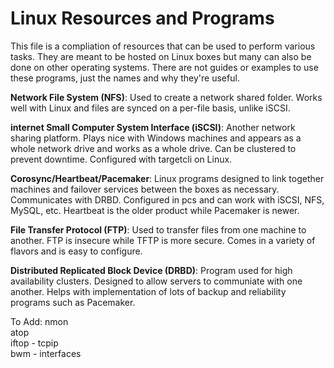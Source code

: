 # Linux Resources and Programs
This file is a compliation of resources that can be used to perform various tasks.  They are meant to be hosted on Linux boxes but many can also be done on other operating systems.  There are not guides or examples to use these programs, just the names and why they're useful.

**Network File System (NFS)**: Used to create a network shared folder.  Works well with Linux and files are synced on a per-file basis, unlike iSCSI.

**internet Small Computer System Interface (iSCSI)**: Another network sharing platform.  Plays nice with Windows machines and appears as a whole network drive and works as a whole drive.  Can be clustered to prevent downtime.  Configured with targetcli on Linux.

**Corosync/Heartbeat/Pacemaker**: Linux programs designed to link together machines and failover services between the boxes as necessary.  Communicates with DRBD.  Configured in pcs and can work with iSCSI, NFS, MySQL, etc.  Heartbeat is the older product while Pacemaker is newer.

**File Transfer Protocol (FTP)**: Used to transfer files from one machine to another.  FTP is insecure while TFTP is more secure.  Comes in a variety of flavors and is easy to configure.

**Distributed Replicated Block Device (DRBD)**: Program used for high availability clusters.  Designed to allow servers to communiate with one another.  Helps with implementation of lots of backup and reliability programs such as Pacemaker.

To Add:
nmon\
atop\
iftop - tcpip\
bwm - interfaces
